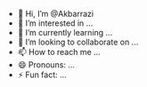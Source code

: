 - 👋 Hi, I’m @Akbarrazi
- 👀 I’m interested in ...
- 🌱 I’m currently learning ...
- 💞️ I’m looking to collaborate on ...
- 📫 How to reach me ...
- 😄 Pronouns: ...
- ⚡ Fun fact: ...

<!---
Akbarrazi/Akbarrazi is a ✨ special ✨ repository because its `README.md` (this file) appears on your GitHub profile.
You can click the Preview link to take a look at your changes.
--->
